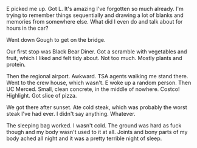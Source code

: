 E picked me up. Got L. It's amazing I've forgotten so much already. I'm trying to remember things sequentially and drawing a lot of blanks and memories from somewhere else. What did I even do and talk about for hours in the car?

Went down Gough to get on the bridge.

Our first stop was Black Bear Diner. Got a scramble with vegetables and fruit, which I liked and felt tidy about. Not too much. Mostly plants and protein.

Then the regional airport. Awkward. TSA agents walking me stand there. Went to the crew house, which wasn't. E woke up a random person. Then UC Merced. Small, clean concrete, in the middle of nowhere. Costco! Highlight. Got slice of pizza.

We got there after sunset. Ate cold steak, which was probably the worst steak I've had ever. I didn't say anything. Whatever.

The sleeping bag worked. I wasn't cold. The ground was hard as fuck though and my body wasn't used to it at all. Joints and bony parts of my body ached all night and it was a pretty terrible night of sleep.
